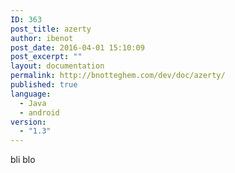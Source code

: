 ```yaml
---
ID: 363
post_title: azerty
author: ibenot
post_date: 2016-04-01 15:10:09
post_excerpt: ""
layout: documentation
permalink: http://bnotteghem.com/dev/doc/azerty/
published: true
language:
  - Java
  - android
version:
  - "1.3"
---
```

bli blo
